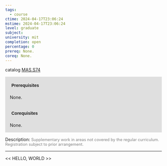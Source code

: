 ```yaml
---
tags:
  - course
ctime: 2024-04-17T23:06:24
mstime: 2024-04-17T23:06:24
level: graduate
subject: 
university: mit
completion: open
percentage: 0
prereq: None.
coreq: None.
---
```


catalog [MAS.S74](http://student.mit.edu/catalog/mMASa.html#MAS.S74)

<span style="display: block; padding: 15px; background-color: rgb(100, 100, 100, 0.2);"><font id="m_prereq4125_0" style="display: block; font-family: Arial, sans-serif; font-weight: bold; padding: 5px">Prerequisites</font><br><span id="prereq4125_0">None.</span></span>
<span style="display: block; padding: 15px; background-color: rgb(100, 100, 100, 0.2);"><font id="m_coreq4125_0" style="display: block; font-family: Arial, sans-serif; font-weight: bold; padding: 5px">Corequisites</font><br><span id="coreq4125_0">None.</span></span>

<font style="">Description:</font>
<font style="color: grey; font-size: 0.8rem;">Supplementary work in areas not covered by the regular curriculum. Registration subject to prior arrangement.</font>



---

<< HELLO, WORLD >>

